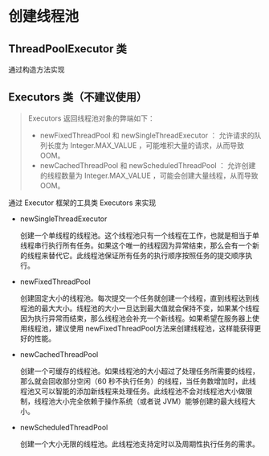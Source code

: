 # 创建线程池

## ThreadPoolExecutor 类

通过构造方法实现

## Executors 类（不建议使用）

>Executors 返回线程池对象的弊端如下：
>
>* newFixedThreadPool 和 newSingleThreadExecutor ： 允许请求的队列长度为 Integer.MAX_VALUE ，可能堆积大量的请求，从而导致OOM。
>* newCachedThreadPool 和 newScheduledThreadPool ： 允许创建的线程数量为 Integer.MAX_VALUE ，可能会创建大量线程，从而导致OOM。

通过 Executor 框架的工具类 Executors 来实现

* newSingleThreadExecutor

  创建一个单线程的线程池。这个线程池只有一个线程在工作，也就是相当于单线程串行执行所有任务。如果这个唯一的线程因为异常结束，那么会有一个新的线程来替代它。此线程池保证所有任务的执行顺序按照任务的提交顺序执行。

* newFixedThreadPool

  创建固定大小的线程池。每次提交一个任务就创建一个线程，直到线程达到线程池的最大大小。线程池的大小一旦达到最大值就会保持不变，如果某个线程因为执行异常而结束，那么线程池会补充一个新线程。如果希望在服务器上使用线程池，建议使用 newFixedThreadPool方法来创建线程池，这样能获得更好的性能。

* newCachedThreadPool

  创建一个可缓存的线程池。如果线程池的大小超过了处理任务所需要的线程，那么就会回收部分空闲（60 秒不执行任务）的线程，当任务数增加时，此线程池又可以智能的添加新线程来处理任务。此线程池不会对线程池大小做限制，线程池大小完全依赖于操作系统（或者说 JVM）能够创建的最大线程大小。

* newScheduledThreadPool

  创建一个大小无限的线程池。此线程池支持定时以及周期性执行任务的需求。
